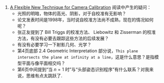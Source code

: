 1. [A Flexible New Technique for Camera Calibration](https://www.microsoft.com/en-us/research/wp-content/uploads/2016/02/tr98-71.pdf)
	阅读中产生的疑问：
	- 光照的明暗，物体的高光、阴影，对于自校准有无影响？
	- 论文发表时间是1998年，当时说自校准方法尚不成熟，现在的情况如何呢？
	- 张正友提到了 Bill Triggs 的校准方法、 Liebowitz 和 Zisserman 的校准方法，有没有必要去跟踪这些方法的后续发展？
	- 有没有必要学习一下射影几何、光学？
	- 第4页底部 2.4 Geometric Interpretation 部分说，`This plane intersects the plane at infinity at a line`，这是什么意思？是指模型平面与像平面相交吗？
	- 第6页中间提到“当 $n=1$ 时”与“头部姿态识别程序”有什么联系？对我来说，思维有点太跳跃了.
